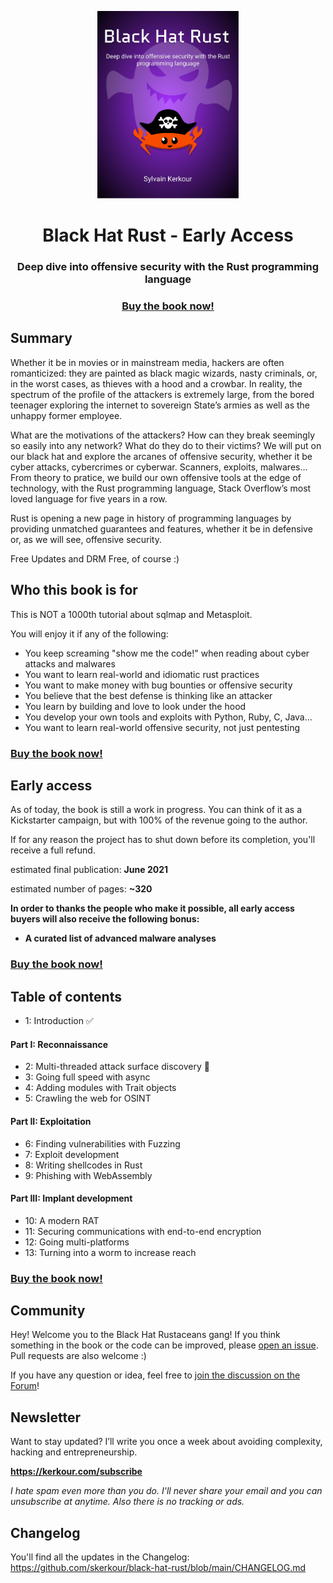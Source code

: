 <p align="center">
  <a href="https://academy.kerkour.com/black-hat-rust" target="_blank" rel="noopener"><img alt="Black Hat Rust logo" src="./black_hat_rust_cover.png" height="300" /></a>
  <h1 align="center">Black Hat Rust - Early Access</h1>
  <h3 align="center">Deep dive into offensive security with the Rust programming language</h3>
  <h3 align="center">
    <a href="https://academy.kerkour.com/black-hat-rust">Buy the book now!</a>
  </h3>
</p>


## Summary

Whether it be in movies or in mainstream media, hackers are often romanticized: they are painted as black magic wizards, nasty criminals, or, in the worst cases, as thieves with a hood and a crowbar.
In reality, the spectrum of the profile of the attackers is extremely large, from the bored teenager exploring the internet to sovereign State’s armies as well as the unhappy former employee.

What are the motivations of the attackers? How can they break seemingly so easily into any network? What do they do to their victims?
We will put on our black hat and explore the arcanes of offensive security, whether it be cyber attacks, cybercrimes or cyberwar.
Scanners, exploits, malwares...  From theory to pratice, we build our own offensive tools at the edge of technology, with the Rust programming language, Stack Overflow’s most loved language for five years in a row.

Rust is opening a new page in history of programming languages by providing unmatched guarantees and features, whether it be in defensive or, as we will see, offensive security.

Free Updates and DRM Free, of course :)

## Who this book is for

This is NOT a 1000th tutorial about sqlmap and Metasploit.

You will enjoy it if any of the following:

- You keep screaming "show me the code!" when reading about cyber attacks and malwares
- You want to learn real-world and idiomatic rust practices
- You want to make money with bug bounties or offensive security
- You believe that the best defense is thinking like an attacker
- You learn by building and love to look under the hood
- You develop your own tools and exploits with Python, Ruby, C, Java...
- You want to learn real-world offensive security, not just pentesting


<h3>
  <a href="https://academy.kerkour.com/black-hat-rust">Buy the book now!</a>
</h3>

## Early access

As of today, the book is still a work in progress. You can think of it as a Kickstarter campaign, but with 100% of the revenue going to the author.

If for any reason the project has to shut down before its completion, you'll receive a full refund.

estimated final publication: **June 2021**

estimated number of pages: **~320**

**In order to thanks the people who make it possible, all early access buyers will also receive the following bonus:**
* **A curated list of advanced malware analyses**


<h3>
  <a href="https://academy.kerkour.com/black-hat-rust">Buy the book now!</a>
</h3>

## Table of contents

* 1: Introduction <span title="available">✅</span>

#### Part I: Reconnaissance

* 2: Multi-threaded attack surface discovery <span title="work in progress">🚧</span>
* 3: Going full speed with async
* 4: Adding modules with Trait objects
* 5: Crawling the web for OSINT


#### Part II: Exploitation

* 6: Finding vulnerabilities with Fuzzing
* 7: Exploit development
* 8: Writing shellcodes in Rust
* 9: Phishing with WebAssembly


#### Part III: Implant development

* 10: A modern RAT
* 11: Securing communications with end-to-end encryption
* 12: Going multi-platforms
* 13: Turning into a worm to increase reach


<h3>
  <a href="https://academy.kerkour.com/black-hat-rust">Buy the book now!</a>
</h3>


## Community

Hey! Welcome you to the Black Hat Rustaceans gang! If you think something in the book or the code can be improved, please [open an issue](https://github.com/skerkour/black-hat-rust/issues). Pull requests are also welcome :)

If you have any question or idea, feel free to [join the discussion on the Forum](https://github.com/skerkour/black-hat-rust/discussions)!


## Newsletter

Want to stay updated? I’ll write you once a week about avoiding complexity, hacking and entrepreneurship. 

**https://kerkour.com/subscribe**

*I hate spam even more than you do. I'll never share your email and you can unsubscribe at anytime. Also there is no tracking or ads.*


## Changelog

You'll find all the updates in the Changelog: https://github.com/skerkour/black-hat-rust/blob/main/CHANGELOG.md